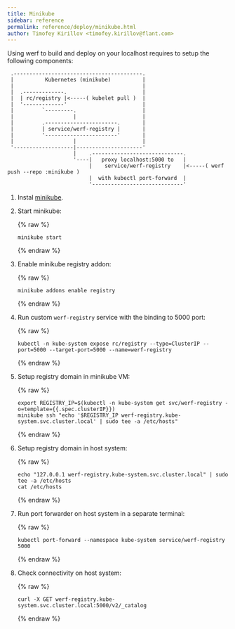 ```yaml
---
title: Minikube
sidebar: reference
permalink: reference/deploy/minikube.html
author: Timofey Kirillov <timofey.kirillov@flant.com>
---
```


Using werf to build and deploy on your localhost requires to setup the following components:

     .-----------------------------------------.
     |          Kubernetes (minikube)          |
     |                                         |
     |  .-------------.                        |
     |  | rc/registry |<-----( kubelet pull )  |
     |  '-------------'                        |
     |         `---------.                     |
     |                   |                     |
     |         .-----------------------.       |
     |         | service/werf-registry |       |
     |         '-----------------------'       |
     |                   |                     |
     '-------------------|---------------------'
                         |    .-----------------------------.
                         '----|   proxy localhost:5000 to   |
                              |    service/werf-registry    |<-----( werf push --repo :minikube )
                              |  with kubectl port-forward  |
                              '-----------------------------'

1. Instal [minikube](https://github.com/kubernetes/minikube).
2. Start minikube:

     {% raw %}
     ```
     minikube start
     ```
     {% endraw %}

3. Enable minikube registry addon:

     {% raw %}
     ```
     minikube addons enable registry
     ```
     {% endraw %}

4. Run custom `werf-registry` service with the binding to 5000 port:

     {% raw %}
     ```
     kubectl -n kube-system expose rc/registry --type=ClusterIP --port=5000 --target-port=5000 --name=werf-registry
     ```
     {% endraw %}

5. Setup registry domain in minikube VM:

     {% raw %}
     ```
     export REGISTRY_IP=$(kubectl -n kube-system get svc/werf-registry -o=template={{.spec.clusterIP}})
     minikube ssh "echo '$REGISTRY_IP werf-registry.kube-system.svc.cluster.local' | sudo tee -a /etc/hosts"
     ```
     {% endraw %}

6. Setup registry domain in host system:

     {% raw %}
     ```
     echo "127.0.0.1 werf-registry.kube-system.svc.cluster.local" | sudo tee -a /etc/hosts
     cat /etc/hosts
     ```
     {% endraw %}

7. Run port forwarder on host system in a separate terminal:

     {% raw %}
     ```
     kubectl port-forward --namespace kube-system service/werf-registry 5000
     ```
     {% endraw %}

8. Check connectivity on host system:

     {% raw %}
     ```
     curl -X GET werf-registry.kube-system.svc.cluster.local:5000/v2/_catalog
     ```
     {% endraw %}
